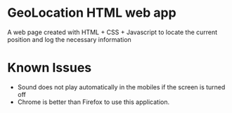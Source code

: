 # GeoLocation HTML web app
A web page created with HTML + CSS + Javascript to locate the current position and log the necessary information


# Known Issues
- Sound does not play automatically in the mobiles if the screen is turned off
- Chrome is better than Firefox to use this application.
